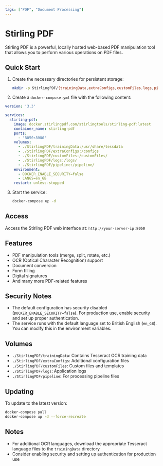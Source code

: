 ```yaml
---
tags: ["PDF", "Document Processing"]
---
```


# Stirling PDF

Stirling PDF is a powerful, locally hosted web-based PDF manipulation tool that allows you to perform various operations on PDF files.

## Quick Start

1. Create the necessary directories for persistent storage:
   ```bash
   mkdir -p StirlingPDF/{trainingData,extraConfigs,customFiles,logs,pipeline}
   ```

2. Create a `docker-compose.yml` file with the following content:

```yaml
version: '3.3'

services:
  stirling-pdf:
    image: docker.stirlingpdf.com/stirlingtools/stirling-pdf:latest
    container_name: stirling-pdf
    ports:
      - '8050:8080'
    volumes:
      - ./StirlingPDF/trainingData:/usr/share/tessdata
      - ./StirlingPDF/extraConfigs:/configs
      - ./StirlingPDF/customFiles:/customFiles/
      - ./StirlingPDF/logs:/logs/
      - ./StirlingPDF/pipeline:/pipeline/
    environment:
      - DOCKER_ENABLE_SECURITY=false
      - LANGS=en_GB
    restart: unless-stopped
```

3. Start the service:
   ```bash
   docker-compose up -d
   ```

## Access

Access the Stirling PDF web interface at: `http://your-server-ip:8050`

## Features

- PDF manipulation tools (merge, split, rotate, etc.)
- OCR (Optical Character Recognition) support
- Document conversion
- Form filling
- Digital signatures
- And many more PDF-related features

## Security Notes

- The default configuration has security disabled (`DOCKER_ENABLE_SECURITY=false`). For production use, enable security and set up proper authentication.
- The service runs with the default language set to British English (`en_GB`). You can modify this in the environment variables.

## Volumes

- `./StirlingPDF/trainingData`: Contains Tesseract OCR training data
- `./StirlingPDF/extraConfigs`: Additional configuration files
- `./StirlingPDF/customFiles`: Custom files and templates
- `./StirlingPDF/logs`: Application logs
- `./StirlingPDF/pipeline`: For processing pipeline files

## Updating

To update to the latest version:
```bash
docker-compose pull
docker-compose up -d --force-recreate
```

## Notes

- For additional OCR languages, download the appropriate Tesseract language files to the `trainingData` directory
- Consider enabling security and setting up authentication for production use
